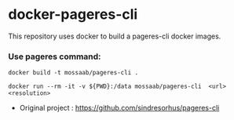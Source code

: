 # docker-pageres-cli
This repository uses docker to build a pageres-cli docker images.


### Use pageres command:
```
docker build -t mossaab/pageres-cli .
```

```
docker run --rm -it -v ${PWD}:/data mossaab/pageres-cli  <url> <resolution>

```
* Original project : https://github.com/sindresorhus/pageres-cli
